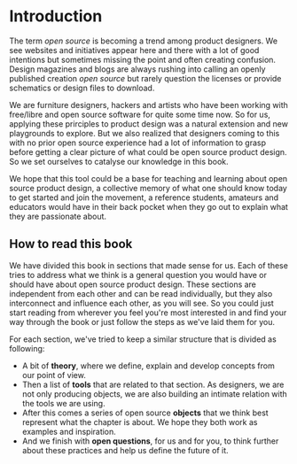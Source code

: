 Introduction
========

The term _open source_ is becoming a trend among product designers. We see websites and initiatives appear here and there with a lot of good intentions but sometimes missing the point and often creating confusion. Design magazines and blogs are always rushing into calling an openly published creation _open source_ but rarely question the licenses or provide schematics or design files to download.

We are furniture designers, hackers and artists who have been working with free/libre and open source software for quite some time now. So for us, applying these prirciples to product design was a natural extension and new playgrounds to explore. But we also realized that designers coming to this with no prior open source experience had a lot of information to grasp before getting a clear picture of what could be open source product design. So we set ourselves to catalyse our knowledge in this book.

We hope that this tool could be a base for teaching and learning about open source product design, a collective memory of what one should know today to get started and join the movement, a reference students, amateurs and educators would have in their back pocket when they go out to explain what they are passionate about. 

How to read this book  
-------------------------------

We have divided this book in sections that made sense for us. Each of these tries to address what we think is a general question you would have or should have about open source product design. These sections are independent from each other and can be read individually, but they also interconnect and influence each other, as you will see. So you could just start reading from wherever you feel you're most interested in and find your way through the book or just follow the steps as we've laid them for you.

For each section, we've tried to keep a similar structure that is divided as following:

- A bit of **theory**, where we define, explain and develop concepts from our point of view.
- Then a list of **tools** that are related to that section. As designers, we are not only producing objects, we are also building an intimate relation with the tools we are using.
- After this comes a series of open source **objects** that we think best represent what the chapter is about. We hope they both work as examples and inspiration.
- And we finish with **open questions**, for us and for you, to think further about these  practices and help us define the future of it.


